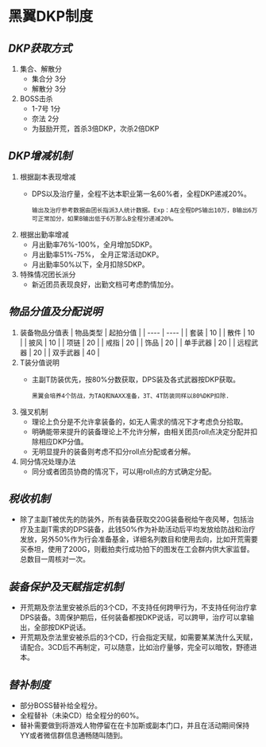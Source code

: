 # **黑翼DKP制度**

## *DKP获取方式*

   1. 集合、解散分
      * 集合分 3分
      * 解散分 3分
   2. BOSS击杀
      * 1-7号  1分
      * 奈法   2分
      * 为鼓励开荒，首杀3倍DKP，次杀2倍DKP

## *DKP增减机制*

   1. 根据副本表现增减
      * DPS以及治疗量，全程不达本职业第一名60%者，全程DKP递减20%。

         ```输出及治疗参考数据由团长指派3人统计数据。Exp：A在全程DPS输出10万，B输出6万可正常加分，如果B输出低于6万那么B全程分递减20%。```
   2. 根据出勤率增减
      * 月出勤率76%-100%，全月增加5DKP。
      * 月出勤率51%-75%， 全月正常活动DKP。
      * 月出勤率50%以下，全月扣除5DKP。
   3. 特殊情况团长派分
      * 新近团员表现良好，出勤文档可考虑酌情加分。

## *物品分值及分配说明*

   1. 装备物品分值表
      |  物品类型   | 起拍分值  |
      |  ----  | ----  |
      | 套装  | 10 |
      | 散件  | 10 |
      | 披风  | 10 |
      | 项链  | 20 |
      | 戒指  | 20 |
      | 饰品  | 20 |
      | 单手武器  | 20 |
      | 远程武器  | 20 |
      | 双手武器  | 40 |
   2. T装分值说明
      * 主副T防装优先，按80%分数获取，DPS装及各式武器按DKP获取。
  
         ```黑翼会培养4个防战，为TAQ和NAXX准备，3T、4T防装同样以80%DKP扣除.```
   3. 强叉机制
      * 理论上负分是不允许拿装备的，如无人需求的情况下才考虑负分拾取。
      * 明确能带来提升的装备理论上不允许分解，由相关团员roll点决定分配并扣除相应DKP分值。
      * 无明显提升的装备则考虑不扣分roll点分配或者分解。
   4. 同分情况处理办法
      * 同分或者团员协商的情况下，可以用roll点的方式确定分配。

## *税收机制*

* 除了主副T被优先的防装外，所有装备获取交20G装备税给午夜风琴，包括治疗及主副T需求的DPS装备，此钱50%作为补助活动后平均发放给防战和治疗发放，另外50%作为行会准备基金，详细名列数目和使用去向，比如开荒需要买泰坦，使用了200G，则截拍卖行成功拍下的图发在工会群内供大家监督。总数目一周核对一次。

## *装备保护及天赋指定机制*

* 开荒期及奈法里安被杀后的3个CD，不支持任何跨甲行为，不支持任何治疗拿DPS装备。3周保护期后，任何装备都按DKP说话，可以跨甲，治疗可以拿输出，全部按DKP说话。
* 开荒期及奈法里安被杀后的3个CD，行会指定天赋，如需要某某洗什么天赋，请配合。3CD后不再制定，可以随意，比如治疗量够，完全可以暗牧，野德进本。

## *替补制度*

* 部分BOSS替补给全程分。
* 全程替补（未染CD）给全程分的60%。
* 替补需要做到将游戏人物停留在在卡加斯或副本门口，并且在活动期间保持YY或者微信群信息通畅随叫随到。
